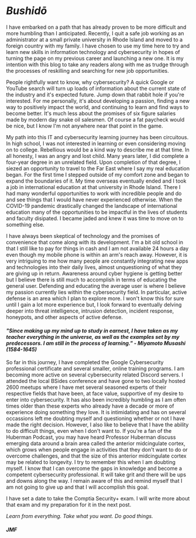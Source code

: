 # *Bushidō*

I have embarked on a path that has already proven to be more difficult and more humbling than I anticipated. Recently, I quit a safe job working as an administrator at a small private university in Rhode Island and moved to a foreign country with my family. I have chosen to use my time here to try and learn new skills in information technology and cybersecurity in hopes of turning the page on my previous career and launching a new one. It is my intention with this blog to take any readers along with me as trudge through the processes of reskilling and searching for new job opportunities.      

People rightfully want to know, why cybersecurity? A quick Google or YouTube search will turn up loads of information about the current state of the industry and it's expected future. Jump down that rabbit hole if you're interested. For me personally, it's about developing a passion, finding a new way to positively impact the world, and continuing to learn and find ways to become better. It's much less about the promises of six figure salaries made by modern day snake oil salesmen. Of course a fat paycheck would be nice, but I know I'm not anywhere near that point in the game.  

My path into this IT and cybersecurity learning journey has been circuitous. In high school, I was not interested in learning or even considering moving on to college. Rebellious would be a kind way to describe me at that time. In all honesty, I was an angry and lost child. Many years later, I did complete a four-year degree in an unrelated field. Upon completion of that degree, I siezed an opportunity to travel to the Far East where I say my real education began. For the first time I stepped outside of my comfort zone and began to expand the boundaries of it. My time overseas eventually ended and I took a job in international education at that university in Rhode Island. There I had many wonderful opportunities to work with incredible people and do and see things that I would have never experienced otherwise. When the COVID-19 pandemic drastically changed the landscape of international education many of the opportunities to be impactful in the lives of students and faculty disipated. I became jaded and knew it was time to move on to something else.  

I have always been skeptical of technology and the promises of convenience that come along with its development. I'm a bit old school in that I still like to pay for things in cash and I am not available 24 hours a day even though my mobile phone is within an arm's reach away. However, it is very intriguing to me how many people are constantly integrating new apps and technologies into their daily lives, almost unquestioning of what they are giving up in return. Awareness around cyber hygiene is getting better but I believe there is still much to accomplish in terms of educating the general user. Defending and educating the average user is where I believe my passion currently lies within the cybersecurity field. In particular, active defense is an area which I plan to explore more. I won't know this for sure until I gain a lot more experience but, I look forward to eventually delving deeper into threat intelligence, intrusion detection, incident response, honeypots, and other aspects of active defense.  

#### *"Since making up my mind up to study in earnest, I have taken as my teacher everything in the universe, as well as the examples set by my predecessors. I am still in the process of learning." - Miyamoto Musashi (1584-1645)*   


So far in this journey, I have completed the Google Cybersecurity professional certificate and several smaller, online training programs. I am becoming more active on several cybersecurity related Discord servers. I attended the local BSides conference and have gone to two locally hosted 2600 meetups where I have met several seasoned experts of their respective fields that have been, at face value, supportive of my desire to enter into cybersecurity. It has also been incredibly humbling as I am often times older than these experts who already have a decade or more of experience doing something they love. It is intimidating and has on several occassions left me doubting myself and questioning whether or not I have made the right decision. However, I also like to believe that I have the ability to do difficult things, even when I don't want to. If you're a fan of the Huberman Podcast, you may have heard Professor Huberman discuss emerging data around a brain area called the anterior midcingulate cortex, which grows when people engage in activities that they don't want to do or overcome challenges, and that the size of this anterior midcingulate cortex may be related to longevity. I try to remember this when I am doubting myself. I know that I can overcome the gaps in knowledge and become a competent cybersecurity professional. It will take grit and there will be ups and downs along the way. I remain aware of this and remind myself that I am not going to give up and that I will accomplish this goal.    

I have set a date to take the Comptia Security+ exam. I will write more about that exam and my preparation for it in the next post.   

_Learn from everything. Take what you want. Do good things._   

##### _JMF_
